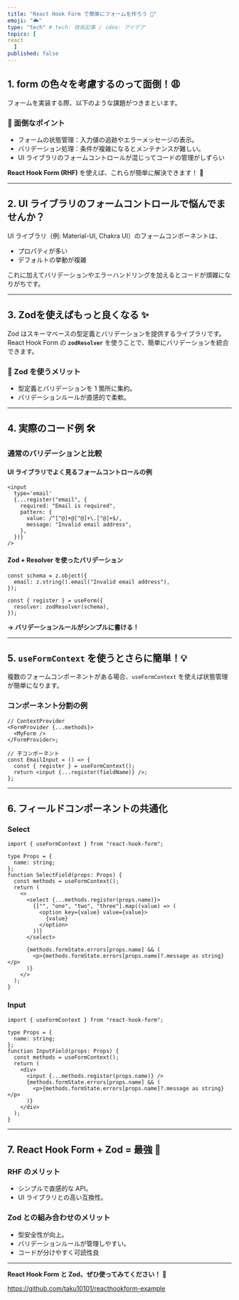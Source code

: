 ```yaml
---
title: "React Hook Form で簡単にフォームを作ろう 🚀"
emoji: "🌥️"
type: "tech" # tech: 技術記事 / idea: アイデア
topics: [
react
  ]
published: false
---
```


## 1. form の色々を考慮するのって面倒！😩

フォームを実装する際、以下のような課題がつきまといます。

### 🛑 面倒なポイント

- フォームの状態管理：入力値の追跡やエラーメッセージの表示。
- バリデーション処理：条件が複雑になるとメンテナンスが難しい。
- UI ライブラリのフォームコントロールが混じってコードの管理がしずらい

**React Hook Form (RHF)** を使えば、これらが簡単に解決できます！ 🎉

---

## 2. UI ライブラリのフォームコントロールで悩んでませんか？

UI ライブラリ（例: Material-UI, Chakra UI）のフォームコンポーネントは、

- プロパティが多い
- デフォルトの挙動が複雑

これに加えてバリデーションやエラーハンドリングを加えるとコードが煩雑になりがちです。

---

## 3. **Zod**を使えばもっと良くなる ✨

Zod はスキーマベースの型定義とバリデーションを提供するライブラリです。
React Hook Form の **`zodResolver`** を使うことで、簡単にバリデーションを統合できます。

### 🎯 Zod を使うメリット

- 型定義とバリデーションを 1 箇所に集約。
- バリデーションルールが直感的で柔軟。

---

## 4. 実際のコード例 🛠️

### 通常のバリデーションと比較

#### UI ライブラリでよく見るフォームコントロールの例

```tsx
<input
  type='email'
  {...register("email", {
    required: "Email is required",
    pattern: {
      value: /^[^@]+@[^@]+\.[^@]+$/,
      message: "Invalid email address",
    },
  })}
/>
```

#### Zod + Resolver を使ったバリデーション

```tsx
const schema = z.object({
  email: z.string().email("Invalid email address"),
});

const { register } = useForm({
  resolver: zodResolver(schema),
});
```

**→ バリデーションルールがシンプルに書ける！**

---

## 5. `useFormContext` を使うとさらに簡単！💡

複数のフォームコンポーネントがある場合、`useFormContext` を使えば状態管理が簡単になります。

### コンポーネント分割の例

```tsx
// ContextProvider
<FormProvider {...methods}>
  <MyForm />
</FormProvider>;

// 子コンポーネント
const EmailInput = () => {
  const { register } = useFormContext();
  return <input {...register(fieldName)} />;
};
```

---

## 6. フィールドコンポーネントの共通化

### Select

```tsx
import { useFormContext } from "react-hook-form";

type Props = {
  name: string;
};
function SelectField(props: Props) {
  const methods = useFormContext();
  return (
    <>
      <select {...methods.register(props.name)}>
        {["", "one", "two", "three"].map((value) => (
          <option key={value} value={value}>
            {value}
          </option>
        ))}
      </select>

      {methods.formState.errors[props.name] && (
        <p>{methods.formState.errors[props.name]?.message as string}</p>
      )}
    </>
  );
}
```

### Input

```tsx
import { useFormContext } from "react-hook-form";

type Props = {
  name: string;
};
function InputField(props: Props) {
  const methods = useFormContext();
  return (
    <div>
      <input {...methods.register(props.name)} />
      {methods.formState.errors[props.name] && (
        <p>{methods.formState.errors[props.name]?.message as string}</p>
      )}
    </div>
  );
}
```

---

## 7. React Hook Form + Zod = 最強 💪

### RHF のメリット

- シンプルで直感的な API。
- UI ライブラリとの高い互換性。

### Zod との組み合わせのメリット

- 型安全性が向上。
- バリデーションルールが管理しやすい。
- コードが分けやすく可読性良

---

**React Hook Form と Zod、ぜひ使ってみてください！** 🎉

https://github.com/taku10101/reacthookform-example

